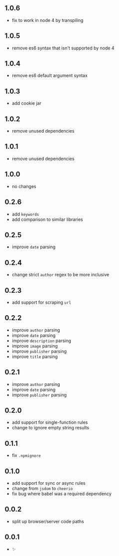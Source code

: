 
1.0.6
-----
- fix to work in node 4 by transpiling

1.0.5
-----
- remove es6 syntax that isn't supported by node 4

1.0.4
-----
- remove es6 default argument syntax

1.0.3
-----
- add cookie jar

1.0.2
-----
- remove unused dependencies

1.0.1
-----
- remove unused dependencies

1.0.0
-----
- no changes

0.2.6
-----
- add `keywords`
- add comparison to similar libraries

0.2.5
-----
- improve `date` parsing

0.2.4
-----
- change strict `author` regex to be more inclusive

0.2.3
-----
- add support for scraping `url`

0.2.2 
-----
- improve `author` parsing
- improve `date` parsing
- improve `description` parsing
- improve `image` parsing
- improve `publisher` parsing
- improve `title` parsing

0.2.1
-----
- improve `author` parsing
- improve `date` parsing
- improve `publisher` parsing

0.2.0
-----
- add support for single-function rules
- change to ignore empty string results

0.1.1
-----
- fix `.npmignore`

0.1.0
-----
- add support for sync or async rules
- change from `jsdom` to `cheerio`
- fix bug where babel was a required dependency

0.0.2
-----
- split up browser/server code paths

0.0.1
-----
- :sparkles:

